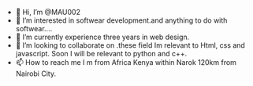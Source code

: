 - 👋 Hi, I’m @MAU002
- 👀 I’m interested in softwear development.and anything to do with softwear....
- 🌱 I’m currently experience three years in web design.
- 💞️ I’m looking to collaborate on .these field Im relevant to Html, css and javascript. Soon I will be relevant to python and c++.
- 📫 How to reach me I m from Africa Kenya within Narok 120km from Nairobi City.

<!---
MAU002/MAU002 is a ✨ special ✨ repository because its `README.md` (this file) appears on your GitHub profile.
You can click the Preview link to take a look at your changes.
--->
